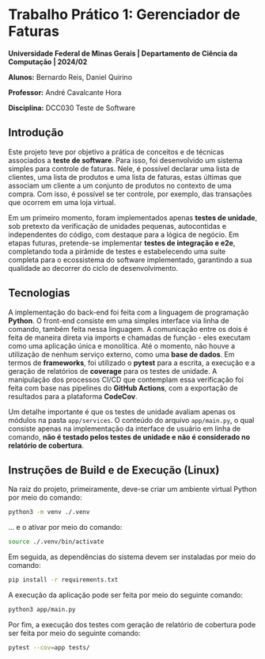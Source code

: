 # **Trabalho Prático 1:** Gerenciador de Faturas

**Universidade Federal de Minas Gerais | Departamento de Ciência da Computação | 2024/02**

**Alunos:** Bernardo Reis, Daniel Quirino

**Professor:** André Cavalcante Hora

**Disciplina:** DCC030 Teste de Software

## Introdução

Este projeto teve por objetivo a prática de conceitos e de técnicas associados a **teste de software**. Para isso, foi desenvolvido um sistema simples para controle de faturas. Nele, é possível declarar uma lista de clientes, uma lista de produtos e uma lista de faturas, estas últimas que associam um cliente a um conjunto de produtos no contexto de uma compra. Com isso, é possível se ter controle, por exemplo, das transações que ocorrem em uma loja virtual.

Em um primeiro momento, foram implementados apenas **testes de unidade**, sob pretexto da verificação de unidades pequenas, autocontidas e independentes do código, com destaque para a lógica de negócio. Em etapas futuras, pretende-se implementar **testes de integração e e2e**, completando toda a pirâmide de testes e estabelecendo uma suíte completa para o ecossistema do software implementado, garantindo a sua qualidade ao decorrer do ciclo de desenvolvimento.

## Tecnologias

A implementação do back-end foi feita com a linguagem de programação **Python**. O front-end consiste em uma simples interface via linha de comando, também feita nessa linguagem. A comunicação entre os dois é feita de maneira direta via imports e chamadas de função - eles executam como uma aplicação única e monolítica. Até o momento, não houve a utilização de nenhum serviço externo, como uma **base de dados**. Em termos de **frameworks**, foi utilizado o **pytest** para a escrita, a execução e a geração de relatórios de **coverage** para os testes de unidade. A manipulação dos processos CI/CD que contemplam essa verificação foi feita com base nas pipelines do **GitHub Actions**, com a exportação de resultados para a plataforma **CodeCov**.

Um detalhe importante é que os testes de unidade avaliam apenas os módulos na pasta ```app/services```. O conteúdo do arquivo ```app/main.py```, o qual consiste apenas na implementação da interface de usuário em linha de comando, **não é testado pelos testes de unidade e não é considerado no relatório de cobertura**.

## Instruções de Build e de Execução (Linux)

Na raiz do projeto, primeiramente, deve-se criar um ambiente virtual Python por meio do comando:

```bash
python3 -m venv ./.venv
```

... e o ativar por meio do comando:

```bash
source ./.venv/bin/activate
```

Em seguida, as dependências do sistema devem ser instaladas por meio do comando:

```bash
pip install -r requirements.txt
```

A execução da aplicação pode ser feita por meio do seguinte comando:

```bash
python3 app/main.py
```

Por fim, a execução dos testes com geração de relatório de cobertura pode ser feita por meio do seguinte comando:

```bash
pytest --cov=app tests/
```
